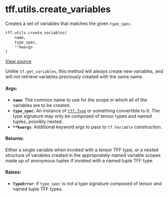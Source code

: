 <div itemscope itemtype="http://developers.google.com/ReferenceObject">
<meta itemprop="name" content="tff.utils.create_variables" />
<meta itemprop="path" content="Stable" />
</div>

# tff.utils.create_variables

Creates a set of variables that matches the given `type_spec`.

```python
tff.utils.create_variables(
    name,
    type_spec,
    **kwargs
)
```

<a target="_blank" href="http://github.com/tensorflow/federated/tree/master/tensorflow_federated/python/core/utils/tf_computation_utils.py">View
source</a>

<!-- Placeholder for "Used in" -->

Unlike `tf.get_variables`, this method will always create new variables, and
will not retrieve variables previously created with the same name.

#### Args:

*   <b>`name`</b>: The common name to use for the scope in which all of the
    variables are to be created.
*   <b>`type_spec`</b>: An instance of
    <a href="../../tff/Type.md"><code>tff.Type</code></a> or something
    convertible to it. The type signature may only be composed of tensor types
    and named tuples, possibly nested.
*   <b>`**kwargs`</b>: Additional keyword args to pass to `tf.Variable`
    construction.

#### Returns:

Either a single variable when invoked with a tensor TFF type, or a nested
structure of variables created in the appropriately-named variable scopes made
up of anonymous tuples if invoked with a named tuple TFF type.

#### Raises:

*   <b>`TypeError`</b>: if `type_spec` is not a type signature composed of
    tensor and named tuple TFF types.
